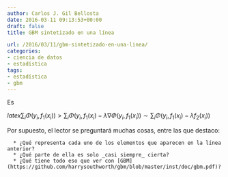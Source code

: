 ```yaml
---
author: Carlos J. Gil Bellosta
date: 2016-03-11 09:13:53+00:00
draft: false
title: GBM sintetizado en una línea

url: /2016/03/11/gbm-sintetizado-en-una-linea/
categories:
- ciencia de datos
- estadística
tags:
- estadística
- gbm
---
```


Es


$latex \sum_i \Phi(y_i, f_1(x_i)) > \sum_i \Phi(y_i, f_1(x_i) - \lambda \nabla \Phi(y_i, f_1(x_i)) \sim \sum_i \Phi(y_i, f_1(x_i) - \lambda f_2(x_i))$


Por supuesto, el lector se preguntará muchas cosas, entre las que destaco:



	  * ¿Qué representa cada uno de los elementos que aparecen en la línea anterior?
	  * ¿Qué parte de ella es solo _casi siempre_ cierta?
	  * ¿Qué tiene todo eso que ver con [GBM](https://github.com/harrysouthworth/gbm/blob/master/inst/doc/gbm.pdf)?

